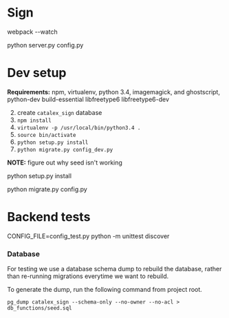 # Sign
webpack --watch


python server.py config.py


# Dev setup




**Requirements:** npm, virtualenv, python 3.4, imagemagick, and ghostscript, python-dev build-essential libfreetype6 libfreetype6-dev

2. create `catalex_sign` database
3. `npm install`
4. `virtualenv -p /usr/local/bin/python3.4 .`
5. `source bin/activate`
6. `python setup.py install`
7. `python migrate.py config_dev.py`

**NOTE:** figure out why seed isn't working

python setup.py install

python migrate.py config.py

# Backend tests

CONFIG_FILE=config_test.py python -m unittest discover

### Database

For testing we use a database schema dump to rebuild the database, rather than re-running migrations everytime we want to rebuild.

To generate the dump, run the following command from project root.

`pg_dump catalex_sign --schema-only --no-owner --no-acl > db_functions/seed.sql`


